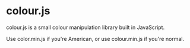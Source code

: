 # colour.js #

colour.js is a small colour manipulation library built in JavaScript.


Use color.min.js if you're American, or use colour.min.js if you're normal.
